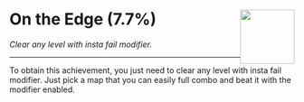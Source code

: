 # On the Edge (7.7%) <img style="float: right;" src="https://cdn.cloudflare.steamstatic.com/steamcommunity/public/images/apps/620980/d99b3519f13c52c7f883349ee8a04ea96a3a062b.jpg" width="96" height="96">

_Clear any level with insta fail modifier._

---

To obtain this achievement, you just need to clear any level with insta fail modifier. Just pick a map that you can easily full combo and beat it with the modifier enabled.